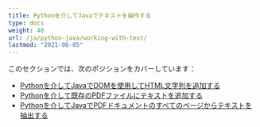 ```yaml
---
title: Pythonを介してJavaでテキストを操作する
type: docs
weight: 40
url: /ja/python-java/working-with-text/
lastmod: "2021-06-05"
---
```


このセクションでは、次のポジションをカバーしています：

- [Pythonを介してJavaでDOMを使用してHTML文字列を追加する](/pdf/ja/python-java/add-html-string-using-dom-in-python/)
- [Pythonを介して既存のPDFファイルにテキストを追加する](/pdf/ja/python-java/add-text-to-an-existing-pdf-file-in-python/)
- [Pythonを介してJavaでPDFドキュメントのすべてのページからテキストを抽出する](/pdf/ja/python-java/extract-text-from-all-the-pages-of-a-pdf-document-in-python/)